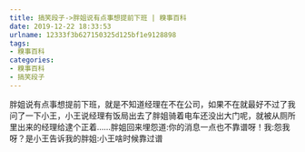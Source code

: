 ```yaml
---
title: 搞笑段子->胖姐说有点事想提前下班 | 糗事百科
date: 2019-12-22 18:33:53
urlname: 12333f3b627150325d125bf1e9128898
tags: 
- 糗事百科
categories:
- 糗事百科
- 搞笑段子
---
```

胖姐说有点事想提前下班，就是不知道经理在不在公司，如果不在就最好不过了我问了一下小王，小王说经理有饭局出去了胖姐骑着电车还没出大门呢，就被从厕所里出来的经理给逮个正着……胖姐回来埋怨道:你的消息一点也不靠谱呀！我:怨我呀？是小王告诉我的胖姐:小王啥时候靠过谱


